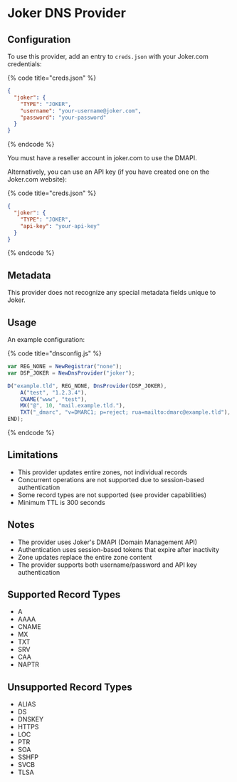 # Joker DNS Provider

## Configuration

To use this provider, add an entry to `creds.json` with your Joker.com credentials:

{% code title="creds.json" %}
```json
{
  "joker": {
    "TYPE": "JOKER",
    "username": "your-username@joker.com",
    "password": "your-password"
  }
}
```
{% endcode %}

You must have a reseller account in joker.com to use the DMAPI.

Alternatively, you can use an API key (if you have created one on the Joker.com website):

{% code title="creds.json" %}
```json
{
  "joker": {
    "TYPE": "JOKER",
    "api-key": "your-api-key"
  }
}
```
{% endcode %}

## Metadata

This provider does not recognize any special metadata fields unique to Joker.

## Usage

An example configuration:

{% code title="dnsconfig.js" %}
```javascript
var REG_NONE = NewRegistrar("none");
var DSP_JOKER = NewDnsProvider("joker");

D("example.tld", REG_NONE, DnsProvider(DSP_JOKER),
    A("test", "1.2.3.4"),
    CNAME("www", "test"),
    MX("@", 10, "mail.example.tld."),
    TXT("_dmarc", "v=DMARC1; p=reject; rua=mailto:dmarc@example.tld"),
END);
```
{% endcode %}

## Limitations

- This provider updates entire zones, not individual records
- Concurrent operations are not supported due to session-based authentication
- Some record types are not supported (see provider capabilities)
- Minimum TTL is 300 seconds

## Notes

- The provider uses Joker's DMAPI (Domain Management API)
- Authentication uses session-based tokens that expire after inactivity
- Zone updates replace the entire zone content
- The provider supports both username/password and API key authentication

## Supported Record Types

- A
- AAAA
- CNAME
- MX
- TXT
- SRV
- CAA
- NAPTR

## Unsupported Record Types

- ALIAS
- DS
- DNSKEY
- HTTPS
- LOC
- PTR
- SOA
- SSHFP
- SVCB
- TLSA